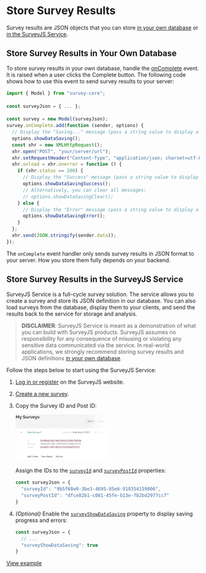 # Store Survey Results

Survey results are JSON objects that you can store [in your own database](#store-survey-results-in-your-own-database) or [in the SurveyJS Service](#store-survey-results-in-the-surveyjs-service).

## Store Survey Results in Your Own Database

To store survey results in your own database, handle the [onComplete](https://surveyjs.io/Documentation/Library?id=surveymodel#onComplete) event. It is raised when a user clicks the Complete button. The following code shows how to use this event to send survey results to your server:

```js
import { Model } from "survey-core";

const surveyJson = { ... };

const survey = new Model(surveyJson);
survey.onComplete.add(function (sender, options) {
  // Display the "Saving..." message (pass a string value to display a custom message)
  options.showDataSaving();
  const xhr = new XMLHttpRequest();
  xhr.open("POST", "your/server/url");
  xhr.setRequestHeader("Content-Type", "application/json; charset=utf-8");
  xhr.onload = xhr.onerror = function () {
    if (xhr.status == 200) {
      // Display the "Success" message (pass a string value to display a custom message)
      options.showDataSavingSuccess();
      // Alternatively, you can clear all messages:
      // options.showDataSavingClear();
    } else {
      // Display the "Error" message (pass a string value to display a custom message)
      options.showDataSavingError();
    }
  };
  xhr.send(JSON.stringify(sender.data));
});
```

The `onComplete` event handler only sends survey results in JSON format to your server. How you store them fully depends on your backend.

## Store Survey Results in the SurveyJS Service

SurveyJS Service is a full-cycle survey solution. The service allows you to create a survey and store its JSON definition in our database. You can also load surveys from the database, display them to your clients, and send the results back to the service for storage and analysis.

> **DISCLAIMER**: SurveyJS Service is meant as a demonstration of what you can build with SurveyJS products. SurveyJS assumes no responsibility for any consequence of misusing or violating any sensitive data communicated via the service. In real-world applications, we strongly recommend storing survey results and JSON definitions [in your own database](#store-survey-results-in-your-own-database).

Follow the steps below to start using the SurveyJS Service:

1. [Log in or register](https://surveyjs.io/Account/Login) on the SurveyJS website.
2. [Create a new survey](https://surveyjs.io/Service/MySurveys).
3. Copy the Survey ID and Post ID:

    <img src="images/survey-get-postid.png" alt="Survey ID and Post ID" width="50%">

    Assign the IDs to the [`surveyId`](https://surveyjs.io/Documentation/Library?id=surveymodel#surveyId) and [`surveyPostId`](https://surveyjs.io/Documentation/Library?id=surveymodel#surveyPostId) properties:

    ```js
    const surveyJson = {
      "surveyId": "9b5f68e0-3be3-4695-85e6-919354159006",
      "surveyPostId": "dfce82b1-c081-45fe-b13e-fb2bd2977cc7"
    }
    ```
4. *(Optional)* Enable the [`surveyShowDataSaving`](https://surveyjs.io/Documentation/Library?id=surveymodel#surveyShowDataSaving) property to display saving progress and errors:

    ```js
    const surveyJson = {
      // ...
      "surveyShowDataSaving": true
    }
    ```
[View example](https://surveyjs.io/Examples/Library?id=service-send)